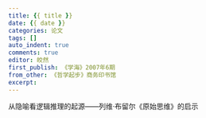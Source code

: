 ```yaml
---
title: {{ title }}
date: {{ date }}
categories: 论文
tags: []
auto_indent: true
comments: true
editor: 皎然
first_publish: 《学海》2007年6期
from_other: 《哲学起步》商务印书馆
excerpt:
---
```

从隐喻看逻辑推理的起源——列维·布留尔《原始思维》的启示
